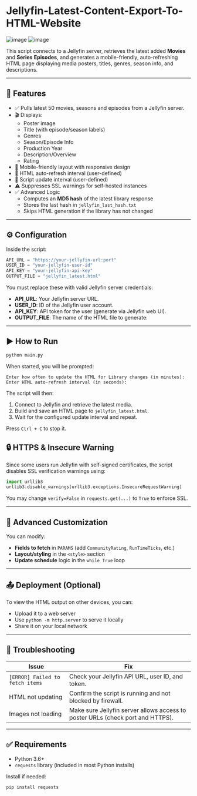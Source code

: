 # Jellyfin-Latest-Content-Export-To-HTML-Website
![image](https://github.com/user-attachments/assets/81d78080-b4f2-423a-a7af-88958b708fb1)
![image](https://github.com/user-attachments/assets/535e9a46-d7c4-4860-a8b9-0a8880f10081)

This script connects to a Jellyfin server, retrieves the latest added **Movies** and **Series** **Episodes**, and generates a mobile-friendly, auto-refreshing HTML page displaying media posters, titles, genres, season info, and descriptions.

---

## 📌 Features

- ✅ Pulls latest 50 movies, seasons and episodes from a Jellyfin server.
- 🎬 Displays:
  - Poster image
  - Title (with episode/season labels)
  - Genres
  - Season/Episode Info
  - Production Year
  - Description/Overview
  - Rating
- 📱 Mobile-friendly layout with responsive design
- 🔁 HTML auto-refresh interval (user-defined)
- 🔄 Script update interval (user-defined)
- ⚠️ Suppresses SSL warnings for self-hosted instances
- ✅ Advanced Logic
  - Computes an **MD5 hash** of the latest library response
  - Stores the last hash in `jellyfin_last_hash.txt`
  - Skips HTML generation if the library has not changed

---

## ⚙️ Configuration

Inside the script:

```python
API_URL = "https://your-jellyfin-url:port"
USER_ID = "your-jellyfin-user-id"
API_KEY = "your-jellyfin-api-key"
OUTPUT_FILE = "jellyfin_latest.html"
```

You must replace these with valid Jellyfin server credentials:

- **API_URL**: Your Jellyfin server URL.
- **USER_ID**: ID of the Jellyfin user account.
- **API_KEY**: API token for the user (generate via Jellyfin web UI).
- **OUTPUT_FILE**: The name of the HTML file to generate.

---

## ▶️ How to Run

```bash
python main.py
```

When started, you will be prompted:

```text
Enter how often to update the HTML for Library changes (in minutes): 
Enter HTML auto-refresh interval (in seconds): 
```

The script will then:

1. Connect to Jellyfin and retrieve the latest media.
2. Build and save an HTML page to `jellyfin_latest.html`.
3. Wait for the configured update interval and repeat.

Press `Ctrl + C` to stop it.

## 🔒 HTTPS & Insecure Warning

Since some users run Jellyfin with self-signed certificates, the script disables SSL verification warnings using:

```python
import urllib3
urllib3.disable_warnings(urllib3.exceptions.InsecureRequestWarning)
```

You may change `verify=False` in `requests.get(...)` to `True` to enforce SSL.

---

## 🔧 Advanced Customization

You can modify:

- **Fields to fetch** in `PARAMS` (add `CommunityRating`, `RunTimeTicks`, etc.)
- **Layout/styling** in the `<style>` section
- **Update schedule** logic in the `while True` loop

---

## 📤 Deployment (Optional)

To view the HTML output on other devices, you can:

- Upload it to a web server
- Use `python -m http.server` to serve it locally
- Share it on your local network

---

## 🧪 Troubleshooting

| Issue | Fix |
|------|-----|
| `[ERROR] Failed to fetch items` | Check your Jellyfin API URL, user ID, and token. |
| HTML not updating | Confirm the script is running and not blocked by firewall. |
| Images not loading | Make sure Jellyfin server allows access to poster URLs (check port and HTTPS). |

---

## ✅ Requirements

- Python 3.6+
- `requests` library (included in most Python installs)

Install if needed:

```bash
pip install requests
```
